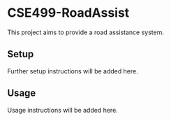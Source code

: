 # CSE499-RoadAssist

This project aims to provide a road assistance system.

## Setup

Further setup instructions will be added here.

## Usage

Usage instructions will be added here.
